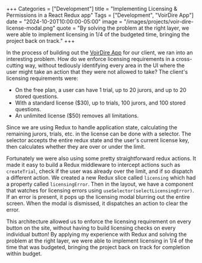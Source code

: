 +++
Categories = ["Development"]
title = "Implementing Licensing & Permissions in a React Redux app"
Tags = ["Development", "VoirDire App"]
date = "2024-10-20T10:00:00-05:00"
image = "/images/projects/voir-dire-license-modal.png"
quote = "By solving the problem at the right layer, we were able to implement licensing in 1/4 of the budgeted time, bringing the project back on track."
+++

In the process of building out the [VoirDire App](https://www.voirdire.app/) for our client, we ran into an interesting
problem.  How do we enforce licensing requirements in a cross-cutting way, without tediously identifying every area
in the UI where the user might take an action that they were not allowed to take?  The client's licensing requirements
were:

* On the free plan, a user can have 1 trial, up to 20 jurors, and up to 20 stored questions.
* With a standard license ($30), up to trials, 100 jurors, and 100 stored questions.
* An unlimited license ($50) removes all limitations.

Since we are using Redux to handle application state, calculating the remaining jurors, trials, etc. in the license can
be done with a selector.  The selector accepts the entire redux state and the user's current license key, then calculates
whether they are over or under the limit.

Fortunately we were also using some pretty straightforward redux actions.  It made it easy to build a Redux middleware
to intercept actions such as `createTrial`, check if the user was already over the limit, and if so dispatch a different
action.  We created a new Redux slice called `licensing` which had a property called `licensingError`.  Then in the
layout, we have a component that watches for licensing errors using `useSelector(selectLicensingError)`.  If an error
is present, it pops up the licensing modal blurring out the entire screen.  When the modal is dismissed, it dispatches
an action to clear the error.

This architecture allowed us to enforce the licensing requirement on every button on the site, without having to build
licensing checks on every individual button!  By applying my experience with Redux and solving the problem at the right
layer, we were able to implement licensing in 1/4 of the time that was budgeted, bringing the project back on track
for completion within budget.
